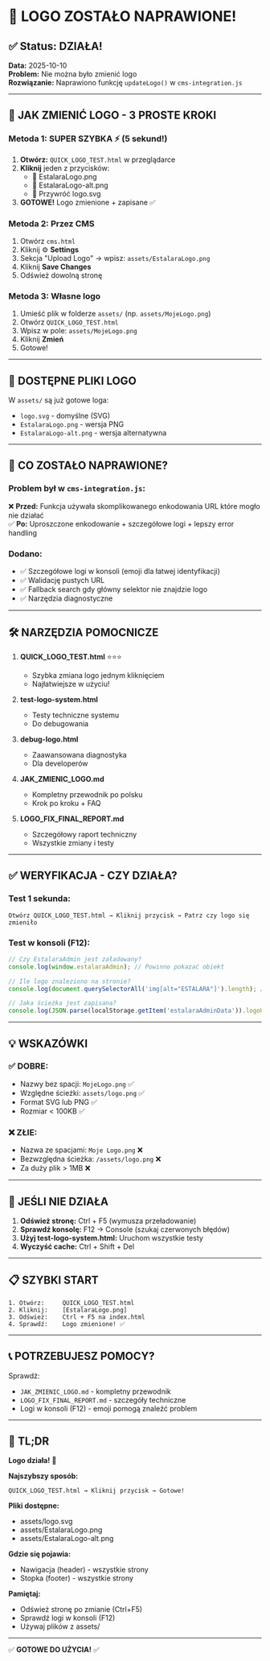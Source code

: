 # 🎉 LOGO ZOSTAŁO NAPRAWIONE!

## ✅ Status: DZIAŁA!

**Data:** 2025-10-10  
**Problem:** Nie można było zmienić logo  
**Rozwiązanie:** Naprawiono funkcję `updateLogo()` w `cms-integration.js`

---

## 🚀 JAK ZMIENIĆ LOGO - 3 PROSTE KROKI

### Metoda 1: SUPER SZYBKA ⚡ (5 sekund!)

1. **Otwórz:** `QUICK_LOGO_TEST.html` w przeglądarce
2. **Kliknij** jeden z przycisków:
   - 📁 EstalaraLogo.png
   - 📁 EstalaraLogo-alt.png  
   - 🔄 Przywróć logo.svg
3. **GOTOWE!** Logo zmienione + zapisane ✅

### Metoda 2: Przez CMS

1. Otwórz `cms.html`
2. Kliknij ⚙️ **Settings**
3. Sekcja "Upload Logo" → wpisz: `assets/EstalaraLogo.png`
4. Kliknij **Save Changes**
5. Odśwież dowolną stronę

### Metoda 3: Własne logo

1. Umieść plik w folderze `assets/` (np. `assets/MojeLogo.png`)
2. Otwórz `QUICK_LOGO_TEST.html`
3. Wpisz w pole: `assets/MojeLogo.png`
4. Kliknij **Zmień**
5. Gotowe!

---

## 📁 DOSTĘPNE PLIKI LOGO

W `assets/` są już gotowe loga:
- `logo.svg` - domyślne (SVG)
- `EstalaraLogo.png` - wersja PNG
- `EstalaraLogo-alt.png` - wersja alternatywna

---

## 🔧 CO ZOSTAŁO NAPRAWIONE?

### Problem był w `cms-integration.js`:
❌ **Przed:** Funkcja używała skomplikowanego enkodowania URL które mogło nie działać  
✅ **Po:** Uproszczone enkodowanie + szczegółowe logi + lepszy error handling

### Dodano:
- ✅ Szczegółowe logi w konsoli (emoji dla łatwej identyfikacji)
- ✅ Walidację pustych URL
- ✅ Fallback search gdy główny selektor nie znajdzie logo
- ✅ Narzędzia diagnostyczne

---

## 🛠️ NARZĘDZIA POMOCNICZE

1. **QUICK_LOGO_TEST.html** ⭐⭐⭐
   - Szybka zmiana logo jednym kliknięciem
   - Najłatwiejsze w użyciu!

2. **test-logo-system.html**
   - Testy techniczne systemu
   - Do debugowania

3. **debug-logo.html**
   - Zaawansowana diagnostyka
   - Dla developerów

4. **JAK_ZMIENIC_LOGO.md**
   - Kompletny przewodnik po polsku
   - Krok po kroku + FAQ

5. **LOGO_FIX_FINAL_REPORT.md**
   - Szczegółowy raport techniczny
   - Wszystkie zmiany i testy

---

## ✅ WERYFIKACJA - CZY DZIAŁA?

### Test 1 sekunda:
```
Otwórz QUICK_LOGO_TEST.html → Kliknij przycisk → Patrz czy logo się zmieniło
```

### Test w konsoli (F12):
```javascript
// Czy EstalaraAdmin jest załadowany?
console.log(window.estalaraAdmin); // Powinno pokazać obiekt

// Ile logo znaleziono na stronie?
console.log(document.querySelectorAll('img[alt="ESTALARA"]').length); // Powinno: 2

// Jaka ścieżka jest zapisana?
console.log(JSON.parse(localStorage.getItem('estalaraAdminData')).logoUrl);
```

---

## 💡 WSKAZÓWKI

### ✅ DOBRE:
- Nazwy bez spacji: `MojeLogo.png` ✅
- Względne ścieżki: `assets/logo.png` ✅
- Format SVG lub PNG ✅
- Rozmiar < 100KB ✅

### ❌ ZŁIE:
- Nazwa ze spacjami: `Moje Logo.png` ❌
- Bezwzględna ścieżka: `/assets/logo.png` ❌
- Za duży plik > 1MB ❌

---

## 🐛 JEŚLI NIE DZIAŁA

1. **Odśwież stronę:** Ctrl + F5 (wymusza przeładowanie)
2. **Sprawdź konsolę:** F12 → Console (szukaj czerwonych błędów)
3. **Użyj test-logo-system.html:** Uruchom wszystkie testy
4. **Wyczyść cache:** Ctrl + Shift + Del

---

## 📋 SZYBKI START

```
1. Otwórz:     QUICK_LOGO_TEST.html
2. Kliknij:    [EstalaraLogo.png]
3. Odśwież:    Ctrl + F5 na index.html
4. Sprawdź:    Logo zmienione! ✅
```

---

## 📞 POTRZEBUJESZ POMOCY?

Sprawdź:
- `JAK_ZMIENIC_LOGO.md` - kompletny przewodnik
- `LOGO_FIX_FINAL_REPORT.md` - szczegóły techniczne
- Logi w konsoli (F12) - emoji pomogą znaleźć problem

---

## 🎯 TL;DR

**Logo działa!** 🎉

**Najszybszy sposób:**
```
QUICK_LOGO_TEST.html → Kliknij przycisk → Gotowe!
```

**Pliki dostępne:**
- assets/logo.svg
- assets/EstalaraLogo.png  
- assets/EstalaraLogo-alt.png

**Gdzie się pojawia:**
- Nawigacja (header) - wszystkie strony
- Stopka (footer) - wszystkie strony

**Pamiętaj:**
- Odśwież stronę po zmianie (Ctrl+F5)
- Sprawdź logi w konsoli (F12)
- Używaj plików z assets/

---

✅ **GOTOWE DO UŻYCIA!** ✅
